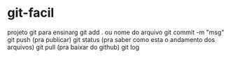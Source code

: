 # git-facil
projeto git para ensinarg
git add . ou nome do arquivo
git commit -m "msg"
git push (pra publicar)
git status  (pra saber como esta  o andamento dos arquivos)
git pull (pra baixar do github)
git log
